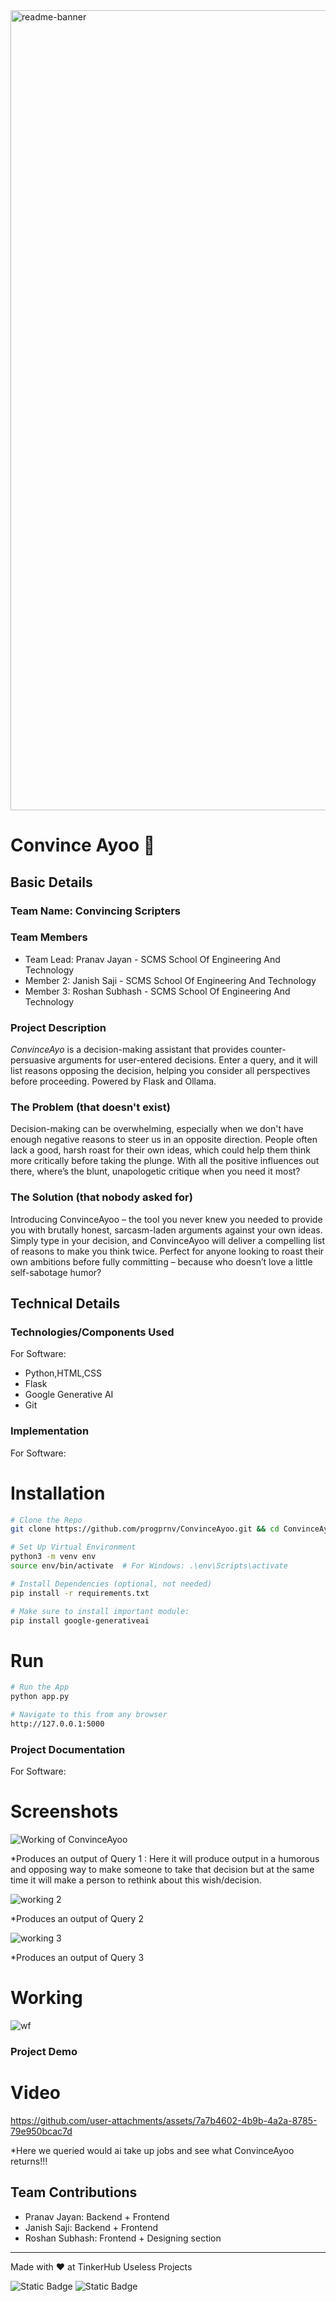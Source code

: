<img width="1280" alt="readme-banner" src="https://github.com/user-attachments/assets/35332e92-44cb-425b-9dff-27bcf1023c6c">

# Convince Ayoo 🎯


## Basic Details
### Team Name: Convincing Scripters


### Team Members
- Team Lead: Pranav Jayan - SCMS School Of Engineering And Technology
- Member 2: Janish Saji - SCMS School Of Engineering And Technology
- Member 3: Roshan Subhash - SCMS School Of Engineering And Technology 

### Project Description
*ConvinceAyo* is a decision-making assistant that provides counter-persuasive arguments for user-entered decisions. Enter a query, and it will list reasons opposing the decision, helping you consider all perspectives before proceeding. Powered by Flask and Ollama.

### The Problem (that doesn't exist)
Decision-making can be overwhelming, especially when we don't have enough negative reasons to steer us in an opposite direction. People often lack a good, harsh roast for their own ideas, which could help them think more critically before taking the plunge. With all the positive influences out there, where’s the blunt, unapologetic critique when you need it most?

### The Solution (that nobody asked for)
Introducing ConvinceAyoo – the tool you never knew you needed to provide you with brutally honest, sarcasm-laden arguments against your own ideas. Simply type in your decision, and ConvinceAyoo will deliver a compelling list of reasons to make you think twice. Perfect for anyone looking to roast their own ambitions before fully committing – because who doesn’t love a little self-sabotage humor?

## Technical Details
### Technologies/Components Used
For Software:
- Python,HTML,CSS
- Flask
- Google Generative AI
- Git


### Implementation
For Software:
# Installation


```bash
# Clone the Repo
git clone https://github.com/progprnv/ConvinceAyoo.git && cd ConvinceAyoo

# Set Up Virtual Environment
python3 -m venv env
source env/bin/activate  # For Windows: .\env\Scripts\activate

# Install Dependencies (optional, not needed)
pip install -r requirements.txt

# Make sure to install important module:
pip install google-generativeai
```

# Run
```bash
# Run the App
python app.py

# Navigate to this from any browser
http://127.0.0.1:5000
```

### Project Documentation
For Software:

# Screenshots
![Working of ConvinceAyoo](https://github.com/user-attachments/assets/52b250e9-772f-44d2-94c6-5e85725cddab)

*Produces an output of Query 1 : Here it will produce output in a humorous and opposing way to make someone to take that decision but at the same time it will make a person to rethink about this wish/decision.

![working 2](https://github.com/user-attachments/assets/8bf2b7cc-7dfd-4bd3-acdb-dd19f53ebf79)

*Produces an output of Query 2

![working 3](https://github.com/user-attachments/assets/6d742d1a-f93d-40a0-8356-890dd6aebef5)

*Produces an output of Query 3


# Working


![wf](https://github.com/user-attachments/assets/27d4c619-f51c-446c-b7db-d644a3b5b220)





### Project Demo
# Video


https://github.com/user-attachments/assets/7a7b4602-4b9b-4a2a-8785-79e950bcac7d


*Here we queried would ai take up jobs and see what ConvinceAyoo returns!!!



## Team Contributions
- Pranav Jayan: Backend + Frontend
- Janish Saji: Backend + Frontend
- Roshan Subhash: Frontend + Designing section

---
Made with ❤️ at TinkerHub Useless Projects 

![Static Badge](https://img.shields.io/badge/TinkerHub-24?color=%23000000&link=https%3A%2F%2Fwww.tinkerhub.org%2F)
![Static Badge](https://img.shields.io/badge/UselessProject--24-24?link=https%3A%2F%2Fwww.tinkerhub.org%2Fevents%2FQ2Q1TQKX6Q%2FUseless%2520Projects)



